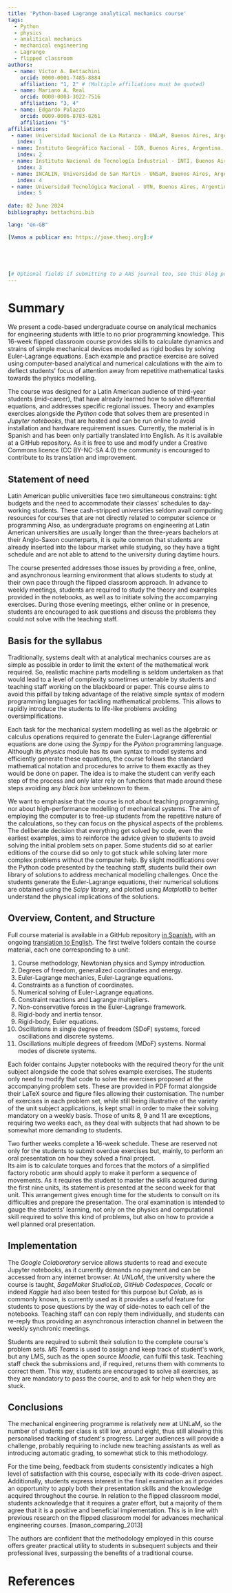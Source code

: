 ```yaml
---
title: 'Python-based Lagrange analytical mechanics course'
tags:
  - Python
  - physics
  - analitical mechanics
  - mechanical engineering
  - Lagrange
  - flipped classroom
authors:
  - name: Víctor A. Bettachini
	orcid: 0000-0001-7485-8884
    affiliation: "1, 2" # (Multiple affiliations must be quoted)
  - name: Mariano A. Real
    orcid: 0000-0003-3022-7516
    affiliation: "3, 4"
  - name: Edgardo Palazzo
    orcid: 0009-0006-8783-8261
    affiliation: "5"
affiliations:
 - name: Universidad Nacional de La Matanza - UNLaM, Buenos Aires, Argentina.
   index: 1
 - name: Instituto Geográfico Nacional - IGN, Buenos Aires, Argentina.
   index: 2
 - name: Instituto Nacional de Tecnología Industrial - INTI, Buenos Aires, Argentina.
   index: 3
 - name: INCALIN, Universidad de San Martín - UNSaM, Buenos Aires, Argentina.
   index: 4
 - name: Universidad Tecnológica Nacional - UTN, Buenos Aires, Argentina.
   index: 5
 
date: 02 June 2024
bibliography: bettachini.bib

lang: "en-GB"

[Vamos a publicar en: https://jose.theoj.org]:#  





[# Optional fields if submitting to a AAS journal too, see this blog post:# https://blog.joss.theoj.org/2018/12/a-new-collaboration-with-aas-publishing aas-doi: 10.3847/xxxxx <- update this with the DOI from AAS once you know it. aas-journal: Astrophysical Journal <- The name of the AAS journal.]:#
---
```



<!--  Notas sobre modificaciones y cambios realizados
1. single-degree, single degree: ver nota de estilo de PR. También libro Fasano. Lo usaría como "single degree".
2. "constraint forces", en Fasano, et al aparece como "constraint reaction" y luego lo llaman fuerza (p. 77)
-->


# Summary

We present a code-based undergraduate course on analytical mechanics for engineering students with little to no prior programming knowledge.
This 16-week flipped classroom course provides skills to calculate dynamics and strains of simple mechanical devices modelled as rigid bodies by solving Euler-Lagrange equations.
Each example and practice exercise are solved using computer-based analytical and numerical calculations with the aim to deflect students' focus of attention away from repetitive mathematical tasks towards the physics modelling.

The course was designed for a Latin American audience of third-year students (mid-career), that have already learned how to solve differential equations, and addresses specific regional issues.
Theory and examples exercises alongside the _Python_ code that solves them are presented in _Jupyter notebooks_, that are hosted and can be run online to avoid installation and hardware requirement issues.
Currently, the material is in Spanish and has been only partially translated into English.
As it is available at a GitHub repository.
As it is free to use and modify under a Creative Commons licence (CC BY-NC-SA 4.0) the community is encouraged to contribute to its translation and improvement.


## Statement of need
Latin American public universities face two simultaneous constrains: tight budgets and the need to accommodate their classes' schedules to day-working students.
These cash-stripped universities seldom avail computing resources for courses that are not directly related to computer science or programming 
Also, as undergraduate programs on engineering at Latin American universities are usually longer than the three-years bachelors at their Anglo-Saxon counterparts, it is quite common that students are already inserted into the labour market while studying, so they have a tight schedule and are not able to attend to the university during daytime hours. 
<!--
Ojalá fuera cierto. Sinceramiento: ni saben que existen las alternativas de software libre. Authorities of these cash-stripped universities often ask that any solution to introduce students to coding skills should be based upon open-source fee-free resources.
-->

<!--
It is worth mentioning that this course is tought at University of La Matanza (UNLaM), located at the outskirts of Buenos Aires that attracts working students who have a day job and take classes courses mostly at night shifts.
-->

<!--
There are deep differences between engineering syllabus to the ones at anglo-saxon counterparts, as undergraduate engineering courses are usually six-years long.
-->
<!--
UNAM, México, 10 semestres
https://www.ingenieria.unam.mx/programas_academicos/licenciatura/mecanica_plan2023.php
-->
<!--
Unicamp, Brasil, 10 semestres
https://www.dac.unicamp.br/sistemas/catalogos/grad/catalogo2023/cursos/10g/sugestao.html
-->

The course presented addresses those issues by providing a free, online, and asynchronous learning environment that allows students to study at their own pace through the flipped classroom approach.
In advance to weekly meetings, students are required to study the theory and examples provided in the notebooks, as well as to initiate solving the accompanying exercises.
During those evening meetings, either online or in presence, students are encouraged to ask questions and discuss the problems they could not solve with the teaching staff.


## Basis for the syllabus
Traditionally, systems dealt with at analytical mechanics courses are as simple as possible in order to limit the extent of the mathematical work required. 
So, realistic machine parts modelling is seldom undertaken as that would lead to a level of complexity sometimes untenable by students and teaching staff working on the blackboard or paper.
This course aims to avoid this pitfall by taking advantage of the relative simple syntax of modern programming languages for tackling mathematical problems.
This allows to rapidly introduce the students to life-like problems avoiding oversimplifications.
<!--
Such over-simplification leads to a complexity jump at the time more realistic systems are needed to be dealt at later courses of the mechanical engineering curricula. 

Yet knowledge and practice not only on numerical analysis, but also on programming as a tool, were seldom exploited at UNLaM to address this issue. 
-->

Each task for the mechanical system modelling as well as the algebraic or calculus operations required to generate the Euler-Lagrange differential equations are done using the _Sympy_ for the _Python_ programming language.
Although its _physics_ module has its own syntax to model systems and efficiently generate these equations, the course follows the standard mathematical notation and procedures to arrive to them exactly as they would be done on paper.
The idea is to make the student can verify each step of the process and only later rely on functions that made around these steps avoiding any _black box_ unbeknown to them.

We want to emphasise that the course is not about teaching programming, nor about high-performance modelling of mechanical systems.
The aim of employing the computer is to free-up students from the repetitive nature of the calculations, so they can focus on the physical aspects of the problems.
The deliberate decision that everything get solved by code, even the earliest examples, aims to reinforce the advice given to students to avoid solving the initial problem sets on paper. 
Some students did so at earlier editions of the course did so only to got stuck while solving later more complex problems without the computer help.
By slight modifications over the Python code presented by the teaching staff, students build their own library of solutions to address mechanical modelling challenges.
Once the students generate the Euler-Lagrange equations, their numerical solutions are obtained using the _Scipy_ library, and plotted using _Matplotlib_ to better understand the physical implications of the solutions.

<!--
The course uses a general purpose programming language, Python, instead of a more specialized to mathematics ones, such as Octave or Scilab, was made to allow the students to integrate the skills acquired in this course to later subjects of the mechanical engineering curriculum.
All algebraic or calculus operations required to generate the Euler-Lagrange differential equations are done using the Python library Sympy.
Their numerical solutions are obtained using Scipy, and the plotting of results is done using Matplotlib.
-->
<!--
Integrar lo siguiente, tal vez no sea buena idea. No se si aporta algo.
As illustrated by ![Figure 1](kineticExcerpt.png), anytime a repetitive task is identified, it is presented to students as a good candidate to be automated by a function.
-->




## Overview, Content, and Structure
<!--
Repository
-->
Full course material is available in a GitHub repository [in Spanish](https://github.com/bettachini/MecanicaAnaliticaComputacional), with an ongoing [translation to English](https://github.com/unlam/ComputationalAnalyticalMechanics).
The first twelve folders contain the course material, each one corresponding to a unit:
1. Course methodology, Newtonian physics and Sympy introduction.
2. Degrees of freedom, generalized coordinates and energy.
3. Euler-Lagrange mechanics, Euler-Lagrange equations.
4. Constraints as a function of coordinates.
5. Numerical solving of Euler-Lagrange equations.
6. Constraint reactions and Lagrange multipliers.
7. Non-conservative forces in the Euler-Lagrange framework.
8. Rigid-body and inertia tensor.
9. Rigid-body, Euler equations.
10. Oscillations in single degree of freedom (SDoF) systems, forced oscillations and discrete systems.
11. Oscillations multiple degrees of freedom (MDoF) systems. Normal modes of discrete systems.

<!--
Also, accompanied by a set of examples, including functions to be modified by the students and incorporated as new tools to solve
-->
Each folder contains Jupyter notebooks with the required theory for the unit subject alongside the code that solves example exercises.
The students only need to modify that code to solve the exercises proposed at the accompanying problem sets.
These are provided in PDF format alongside their LaTeX source and figure files allowing their customisation.
The number of exercises in each problem set, while still being illustrative of the variety of the unit subject applications, is kept small in order to make their solving mandatory on a weekly basis.
Those of units 8, 9 and 11 are exceptions, requiring two weeks each, as they deal with subjects that had shown to be somewhat more demanding to students.

Two further weeks complete a 16-week schedule.
These are reserved not only for the students to submit overdue exercises but, mainly, to perform an oral presentation on how they solved a final project.  
Its aim is to calculate torques and forces that the motors of a simplified factory robotic arm should apply to make it perform a sequence of movements.
As it requires the student to master the skills acquired during the first nine units, its statement is presented at the second week for that unit.
This arrangement gives enough time for the students to consult on its difficulties and prepare the presentation.
The oral examination is intended to gauge the students' learning, not only on the physics and computational skill required to solve this kind of problems, but also on how to provide a well planned oral presentation.



## Implementation
The _Google Colaboratory_ service allows students to read and execute Jupyter notebooks, as it currently demands no payment and can be accessed from any internet browser.
At _UNLaM_, the university where the course is taught, _SageMaker StudioLab_, _GitHub Codespaces_, _Cocalc_ or indeed _Kaggle_ had also been tested for this purpose but _Colab_, as is commonly known, is currently used as it provides a useful feature for students to pose questions by the way of side-notes to each cell of the notebooks.
Teaching staff can con reply them individually, and students can re-reply thus providing an asynchronous interaction channel in between the weekly synchronic meetings.

Students are required to submit their solution to the complete course's problem sets.
_MS Teams_ is used to assign and keep track of student's work, but any LMS, such as the open source _Moodle_, can fulfil this task.
Teaching staff check the submissions and, if required, returns them with comments to correct them.
This way, students are encouraged to solve all exercises, as they are mandatory to pass the course, and to ask for help when they are stuck.


## Conclusions
The mechanical engineering programme is relatively new at UNLaM, so the number of students per class is still low, around eight, thus still allowing this personalised tracking of student's progress.
Larger audiences will provide a challenge, probably requiring to include new teaching assistants as well as introducing automatic grading, to somewhat stick to this methodology.
<!--
## Balance of the methodology
This course differs from conventional ones by being:
- Code-based:
  1. Avoids the repetitive nature of blackboard or paper based calculations. 
  1. By iteratively modifying previously tested code (initially designed for simpler mechanical systems), students expand their analytical capabilities.
  1. The complexity of the code evolves alongside the mechanical system’s intricacies introduced each class.
  1. This approach eliminates the need to _start from scratch_ when dealing with the extensive calculations required for analyzing complex mechanical systems using the Euler-Lagrange formalism.
  1. All systems used are currently available online on a non-cost basis, from the student point of view. Being based on free software, if any of them is later placed behind a paywall, it would be simple to run them from on the premise servers.
- Following a flipped classroom approach
  1. Students are provided with online theory and example problems to study before weekly meetings. These asynchronous activities save classroom time for discussions and problem-solving.
  1. During synchronic meetings they can rise to teachers any questions related to theory or problem-solving, so they can finish their exercise sets.
  1. All exercises are turned-in for evaluation. Compliance is tracked with an online learning management system. 
-->    
<!--
This course stands out from conventional approaches in Latin American courses by adopting a code-based methodology.
Rather than relying solely on repetitive blackboard or paper-based calculations, students engage the problems with code.
By iteratively modifying and experimenting with example code the students gradually expand their analytical capabilities, so focusing on the physical aspects and not on the mathematical aspect of the problems.
This also provides the advantage to increase the complexity of the problems, since numerical approaches can easily be applied by modifying teacher's code.

As the mechanical systems discussed in class become more intricate, so does the complexity of the code.
Yet, the students are not required to _start from scratch_ when dealing with the extensive calculations required for analysing complex mechanical systems using the Euler-Lagrange formalism.

Another important point is that all the systems used are currently available online at no cost to students, and since they are based on free software, any potential paywalls won’t hinder access; students can always run the systems on local servers.

As discussed previously, the presented course follows a flipped-classroom approach.
Students receive online theory materials and example problems to study in anticipation to weekly meetings.
Asynchronous personal consultations on exercises free-up valuable classroom time for collaborative problem-solving and discussions on difficult concepts of theory.

In summary, this course combines code-based exploration with a flipped classroom model, empowering students into complex mechanical systems while optimizing their learning experience
-->
For the time being, feedback from students consistently indicates a high level of satisfaction with this course, especially with its code-driven aspect.
Additionally, students express interest in the final examination as it provides an opportunity to apply both their presentation skills and the knowledge acquired throughout the course.
In relation to the flipped classroom model, students acknowledge that it requires a grater effort, but a majority of them agree that it is a positive and beneficial implementation.
This is in line with previous research on the flipped classroom model for advances mechanical engineering courses. [mason_comparing_2013]


The authors are confident that the methodology employed in this course offers greater practical utility to students in subsequent subjects and their professional lives, surpassing the benefits of a traditional course.

<!--
Citations to entries in paper.bib should be in
[rMarkdown](http://rmarkdown.rstudio.com/authoring_bibliographies_and_citations.html)
format.

For a quick reference, the following citation commands can be used:
- `@author:2001`  ->  "Author et al. (2001)"
- `[@author:2001]` -> "(Author et al., 2001)"
- `[@author1:2001; @author2:2001]` -> "(Author1 et al., 2001; Author2 et al., 2002)"

# Figures

Figures can be included like this: ![Example figure.](figure.png)

# Acknowledgements

We acknowledge contributions from Brigitta Sipocz, Syrtis Major, and Semyeong
Oh, and support from Kathryn Johnston during the genesis of this project.
-->
# References